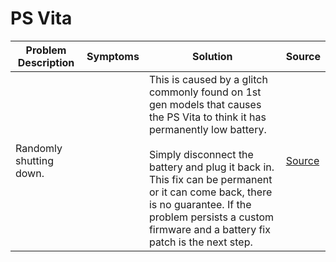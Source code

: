 # PS Vita

| Problem Description     | Symptoms | Solution                                                                                                                                                                                                                                                                                                                                         | Source                                               |
| ----------------------- | -------- | ------------------------------------------------------------------------------------------------------------------------------------------------------------------------------------------------------------------------------------------------------------------------------------------------------------------------------------------------ | ---------------------------------------------------- |
| Randomly shutting down. |          | This is caused by a glitch commonly found on 1st gen models that causes the PS Vita to think it has permanently low battery.<br><br>Simply disconnect the battery and plug it back in. This fix can be permanent or it can come back, there is no guarantee. If the problem persists a custom firmware and a battery fix patch is the next step. | [Source](https://old.repair.wiki/w/PlayStation_Vita) |
